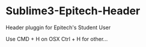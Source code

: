 # Sublime3-Epitech-Header
Header pluggin for Epitech's Student User

Use CMD + H on OSX
    Ctrl + H for other...
